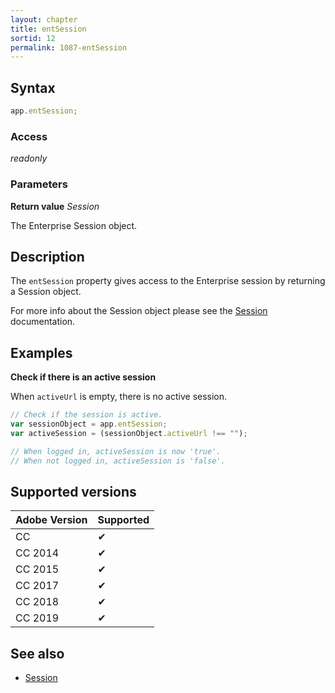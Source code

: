 ```yaml
---
layout: chapter
title: entSession
sortid: 12
permalink: 1087-entSession
---
```

## Syntax

```javascript
app.entSession;
```

### Access

*readonly*

### Parameters

**Return value** *Session*

The Enterprise Session object.

## Description

The `entSession` property gives access to the Enterprise session by returning a Session object.

For more info about the Session object please see the [Session](../../Session/index.md) documentation.

## Examples

**Check if there is an active session**

When `activeUrl` is empty, there is no active session.

```javascript
// Check if the session is active.
var sessionObject = app.entSession;
var activeSession = (sessionObject.activeUrl !== "");

// When logged in, activeSession is now 'true'.
// When not logged in, activeSession is 'false'.
```

## Supported versions

| Adobe Version | Supported |
|---------------|---------|
| CC            | ✔       |
| CC 2014       | ✔       |
| CC 2015       | ✔       |
| CC 2017       | ✔       |
| CC 2018       | ✔       |
| CC 2019       | ✔       |

## See also

* [Session](../../Session/index.md)